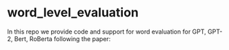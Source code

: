 # word_level_evaluation
In this repo we provide code and support for word evaluation for GPT, GPT-2, Bert, RoBerta following the paper:
